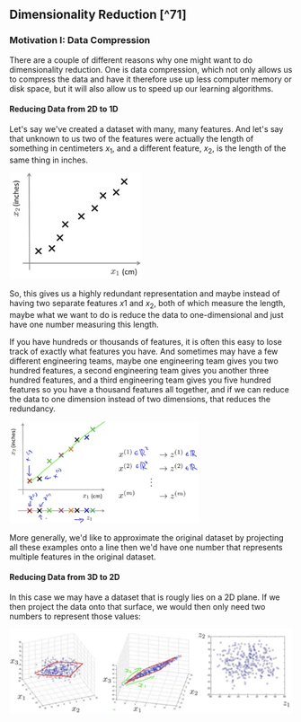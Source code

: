 ## Dimensionality Reduction [^71]

### Motivation I: Data Compression

There are a couple of different reasons why one might want to do dimensionality reduction.  One is data compression, which not only allows us to compress the data and have it therefore use up less computer memory or disk space, but it will also allow us to speed up our learning algorithms.

#### Reducing Data from 2D to 1D

Let's say we've created a dataset with many, many features. And let's say that unknown to us two of the features were actually the length of something in centimeters $x_1$, and a different feature, $x_2$, is the length of the same thing in inches.

<img src="01-motivation-data-compression.assets/image-20210531050501147.png" alt="image-20210531050501147" style="zoom:33%;" />

So, this gives us a highly redundant representation and maybe instead of having two separate features $x1$ and $x_2$, both of which measure the length, maybe what we want to do is reduce the data to one-dimensional and just have one number measuring this length.

If you have hundreds or thousands of features, it is often this easy to lose track of exactly what features you have. And sometimes may have a few different engineering teams, maybe one engineering team gives you two hundred features, a second engineering team gives you another three hundred features, and a third engineering team gives you five hundred features so you have a thousand features all together, and if we can reduce the data to one dimension instead of two dimensions, that reduces the redundancy.

<img src="01-motivation-data-compression.assets/image-20210531052040200.png" alt="image-20210531052040200" style="zoom:33%;" />

More generally, we'd like to approximate the original dataset by projecting all these examples onto a line then we'd have one number that represents multiple features in the original dataset.

#### Reducing Data from 3D to 2D

In this case we may have a dataset that is rougly lies on a 2D plane.  If we then project the data onto that surface, we would then only need two numbers to represent those values:

<img src="01-motivation-data-compression.assets/image-20210531051433858.png" alt="image-20210531051433858" style="zoom:50%;" />
